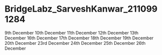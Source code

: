 
# BridgeLabz_SarveshKanwar_2110991284

9th December
10th December
11th December
12th December
13th December
16th December
17th December
18th December
19th December
20th December
23rd December
24th December
25th December
26th December
